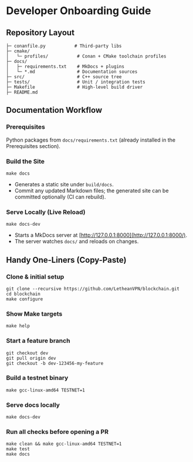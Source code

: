 # Developer Onboarding Guide

## Repository Layout

```
├─ conanfile.py           # Third-party libs
├─ cmake/
│   └─ profiles/           # Conan + CMake toolchain profiles
├─ docs/
│   ├─ requirements.txt    # MkDocs + plugins
│   └─ *.md                # Documentation sources
├─ src/                    # C++ source tree
├─ tests/                  # Unit / integration tests
├─ Makefile                # High-level build driver
├─ README.md
```

## Documentation Workflow

### Prerequisites

Python packages from `docs/requirements.txt` (already installed in the Prerequisites section).

### Build the Site
```
make docs
```

- Generates a static site under `build/docs`.
- Commit any updated Markdown files; the generated site can be committed optionally (CI can rebuild).

### Serve Locally (Live Reload)
```
make docs-dev
```

- Starts a MkDocs server at [http://127.0.0.1:8000](http://127.0.0.1:8000/).
- The server watches `docs/` and reloads on changes.

## Handy One-Liners (Copy-Paste)

### Clone & initial setup
```shell
git clone --recursive https://github.com/LetheanVPN/blockchain.git
cd blockchain
make configure
```

### Show Make targets
```shell
make help
```

### Start a feature branch
```shell
git checkout dev
git pull origin dev
git checkout -b dev-123456-my-feature
```

### Build a testnet binary
```shell
make gcc-linux-amd64 TESTNET=1
```

### Serve docs locally
```shell
make docs-dev
```

### Run all checks before opening a PR
```shell
make clean && make gcc-linux-amd64 TESTNET=1
make test
make docs
```